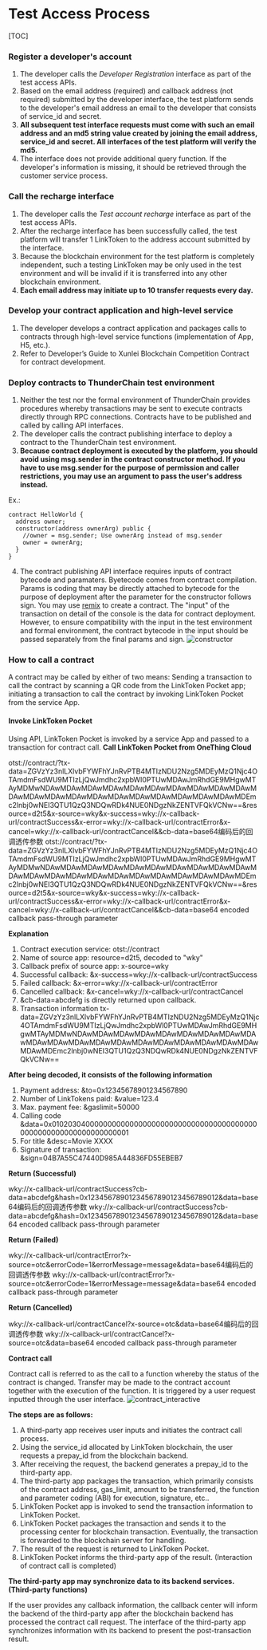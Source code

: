 # Test Access Process

[TOC]

### Register a developer's account

1. The developer calls the *Developer Registration* interface as part of the test access APIs.
2. Based on the email address (required) and callback address (not required) submitted by the developer interface, the test platform sends to the developer's email address an email to the developer that consists of service_id and secret.
3. **All subsequent test interface requests must come with such an email address and an md5 string value created by joining the email address, service_id and secret. All interfaces of the test platform will verify the md5.**
4. The interface does not provide additional query function. If the developer's information is missing, it should be retrieved through the customer service process.

### Call the recharge interface

1. The developer calls the *Test account recharge* interface as part of the test access APIs.
2. After the recharge interface has been successfully called, the test platform will transfer 1 LinkToken to the address account submitted by the interface.
3. Because the blockchain environment for the test platform is completely independent, such a testing LinkToken may be only used in the test environment and will be invalid if it is transferred into any other blockchain environment.
4. **Each email address may initiate up to 10 transfer requests every day.**

### Develop your contract application and high-level service

1. The developer develops a contract application and packages calls to contracts through high-level service functions (implementation of App, H5, etc.).
2. Refer to Developer’s Guide to Xunlei Blockchain Competition Contract for contract development.

### Deploy contracts to ThunderChain test environment

1. Neither the test nor the formal environment of ThunderChain provides procedures whereby transactions may be sent to execute contracts directly through RPC connections. Contracts have to be published and called by calling API interfaces.
2. The developer calls the contract publishing interface to deploy a contract to the ThunderChain test environment.
3. **Because contract deployment is executed by the platform, you should avoid using msg.sender in the contract constructor method. If you have to use msg.sender for the purpose of permission and caller restrictions, you may use an argument to pass the user's address instead.**

Ex.:
```
contract HelloWorld {
  address owner;
  constructor(address ownerArg) public {
    //owner = msg.sender; Use ownerArg instead of msg.sender
    owner = ownerArg;
  }
}
```
4. The contract publishing API interface requires inputs of contract bytecode and paramaters. Byetecode comes from contract compilation. Params is coding that may be directly attached to bytecode for the purpose of deployment after the parameter for the constructor follows sign.
You may use [remix](http://remix.ethereum.org/#optimize=false&version=soljson-v0.4.23+commit.124ca40d.js) to create a contract. The "input" of the transaction on detail of the console is the data for contract deployment. However, to ensure compatibility with the input in the test environment and formal environment, the contract bytecode in the input should be passed separately from the final params and sign.
![constructor](./img/constructor.png)

### How to call a contract

A contract may be called by either of two means: Sending a transaction to call the contract by scanning a QR code from the LinkToken Pocket app; initiating a transaction to call the contract by invoking LinkToken Pocket from the service App.

#### Invoke LinkToken Pocket
Using API, LinkToken Pocket is invoked by a service App and passed to a transaction for contract call.
**Call LinkToken Pocket from OneThing Cloud**

otst://contract/?tx-data=ZGVzYz3nlLXlvbFYWFhYJnRvPTB4MTIzNDU2Nzg5MDEyMzQ1Njc4OTAmdmFsdWU9MTIzLjQwJmdhc2xpbWl0PTUwMDAwJmRhdGE9MHgwMTAyMDMwNDAwMDAwMDAwMDAwMDAwMDAwMDAwMDAwMDAwMDAwMDAwMDAwMDAwMDAwMDAwMDAwMDAwMDAwMDAwMDAwMDAwMDEmc2lnbj0wNEI3QTU1QzQ3NDQwRDk4NUE0NDgzNkZENTVFQkVCNw==&resource=d2t5&x-source=wky&x-success=wky://x-callback-url/contractSuccess&x-error=wky://x-callback-url/contractError&x-cancel=wky://x-callback-url/contractCancel&&cb-data=base64编码后的回调透传参数
otst://contract/?tx-data=ZGVzYz3nlLXlvbFYWFhYJnRvPTB4MTIzNDU2Nzg5MDEyMzQ1Njc4OTAmdmFsdWU9MTIzLjQwJmdhc2xpbWl0PTUwMDAwJmRhdGE9MHgwMTAyMDMwNDAwMDAwMDAwMDAwMDAwMDAwMDAwMDAwMDAwMDAwMDAwMDAwMDAwMDAwMDAwMDAwMDAwMDAwMDAwMDAwMDAwMDEmc2lnbj0wNEI3QTU1QzQ3NDQwRDk4NUE0NDgzNkZENTVFQkVCNw==&resource=d2t5&x-source=wky&x-success=wky://x-callback-url/contractSuccess&x-error=wky://x-callback-url/contractError&x-cancel=wky://x-callback-url/contractCancel&&cb-data=base64 encoded callback pass-through parameter

**Explanation**
1. Contract execution service: otst://contract
1. Name of source app: resource=d2t5, decoded to "wky"
2. Callback prefix of source app: x-source=wky
3. Successful callback:  &x-success=wky://x-callback-url/contractSuccess
4. Failed callback:  &x-error=wky://x-callback-url/contractError
5. Cancelled callback: &x-cancel=wky://x-callback-url/contractCancel
6. &cb-data=abcdefg is directly returned upon callback.
8. Transaction information tx-data=ZGVzYz3nlLXlvbFYWFhYJnRvPTB4MTIzNDU2Nzg5MDEyMzQ1Njc4OTAmdmFsdWU9MTIzLjQwJmdhc2xpbWl0PTUwMDAwJmRhdGE9MHgwMTAyMDMwNDAwMDAwMDAwMDAwMDAwMDAwMDAwMDAwMDAwMDAwMDAwMDAwMDAwMDAwMDAwMDAwMDAwMDAwMDAwMDAwMDAwMDEmc2lnbj0wNEI3QTU1QzQ3NDQwRDk4NUE0NDgzNkZENTVFQkVCNw==

**After being decoded, it consists of the following information**

1. Payment address: &to=0x12345678901234567890
2. Number of LinkTokens paid: &value=123.4
3. Max. payment fee: &gaslimit=50000
4. Calling code &data=0x010203040000000000000000000000000000000000000000000000000000000000000001
5. For title &desc=Movie XXXX
6. Signature of transaction: &sign=04B7A55C47440D985A44836FD55EBEB7

**Return (Successful)**

wky://x-callback-url/contractSuccess?cb-data=abcdefg&hash=0x12345678901234567890123456789012&data=base64编码后的回调透传参数
wky://x-callback-url/contractSuccess?cb-data=abcdefg&hash=0x12345678901234567890123456789012&data=base64 encoded callback pass-through parameter

**Return (Failed)**

wky://x-callback-url/contractError?x-source=otc&errorCode=1&errorMessage=message&data=base64编码后的回调透传参数
wky://x-callback-url/contractError?x-source=otc&errorCode=1&errorMessage=message&data=base64 encoded callback pass-through parameter

**Return (Cancelled)**

wky://x-callback-url/contractCancel?x-source=otc&data=base64编码后的回调透传参数
wky://x-callback-url/contractCancel?x-source=otc&data=base64 encoded callback pass-through parameter


**Contract call**

Contract call is referred to as the call to a function whereby the status of the contract is changed. Transfer may be made to the contract account together with the execution of the function. It is triggered by a user request inputted through the user interface.
![contract_interactive](./img/contract_interactive.png)

**The steps are as follows:**

1. A third-party app receives user inputs and initiates the contract call process.
2. Using the service_id allocated by LinkToken blockchain, the user requests a prepay_id from the blockchain backend.
3. After receiving the request, the backend generates a prepay_id to the third-party app.
4. The third-party app packages the transaction, which primarily consists of the contract address, gas_limit, amount to be transferred, the function and parameter coding (ABI) for execution, signature, etc..
5. LinkToken Pocket app is invoked to send the transaction information to LinkToken Pocket.
6. LinkToken Pocket packages the transaction and sends it to the processing center for blockchain transaction. Eventually, the transaction is forwarded to the blockchain server for handling.
7. The result of the request is returned to LinkToken Pocket.
8. LinkToken Pocket informs the third-party app of the result. (Interaction of contract call is completed)

**The third-party app may synchronize data to its backend services. (Third-party functions)**

If the user provides any callback information, the callback center will inform the backend of the third-party app after the blockchain backend has processed the contract call request. The interface of the third-party app synchronizes information with its backend to present the post-transaction result.
